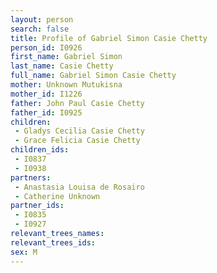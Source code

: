 ```yaml
---
layout: person
search: false
title: Profile of Gabriel Simon Casie Chetty
person_id: I0926
first_name: Gabriel Simon
last_name: Casie Chetty
full_name: Gabriel Simon Casie Chetty
mother: Unknown Mutukisna
mother_id: I1226
father: John Paul Casie Chetty
father_id: I0925
children:
 - Gladys Cecilia Casie Chetty
 - Grace Felicia Casie Chetty
children_ids:
 - I0837
 - I0938
partners:
 - Anastasia Louisa de Rosairo
 - Catherine Unknown
partner_ids:
 - I0835
 - I0927
relevant_trees_names:
relevant_trees_ids:
sex: M
---
```



